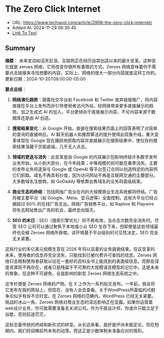 # The Zero Click Internet
- URL: https://www.techspot.com/article/2908-the-zero-click-internet/
- Added At: 2024-11-29 06:30:45
- [Link To Text](2024-11-29-the-zero-click-internet_raw.md)

## Summary
**摘要**：
未来变动如滔天巨浪，互联网正在经历自其创造以来的最大变革。这种变化就是 zeroes 网络，它将改变你做所有事情的方式。Zeroes 网络意味着你不需要点击链接来寻找想要的内容。实际上，网络的很大一部分内容就是这样工作的。
更新日期：2024-10-20T08:00:00-05:00

**要点总结**：

1. **网络演化趋势**：随着社交平台如 Facebook 和 Twitter 放弃链接推广，将内容直接在平台上发布而非引导使用者访问外站，给网络带来更多直接展示的趋势。加之生成式 AI 的加入，平台更倾向于直接展示内容，不论内容来源于数据库还是由 AI 创造。

2. **搜索结果变化**：从 Google 开始，直接在搜索结果页面上的回答表明了对简单的查询的直接响应。AI 聊天机器人和推荐算法的提升使得此现象升级。重大变革体现在 Google 现在踊跃地抓取内容并直接展示在搜索结果中，使仅存的搜索结果深藏于页面底端，几乎无人点击。

3. **领域的更迭与消失**：此变革是由 Google 的内容展示包影响终结许多数字发布业务开始，从小到大部分，在今年结束；中等规模的则可能在春季消失。主要的发布业务将逐渐与 Google 或 OpenAI 等平台签订合同以创造特定的内容供它们抓取。域名不再具有价值，因为访问网站不再是互联网交通的主要部分。大多数域名注册商，如 GoDaddy 等依靠出售域名的业务将面临结束。

4. **商业生态的终结**：包括网络广告业在内的大规模商业生态系统都将终结。广告将被主要平台（如 Google、Meta、亚马逊等）全面控制，这些大平台已经占据超过 60% 的在线广告支出。网络广告销售平台，如 Raptive 和 Playwire 将失去网站售出广告的机会，最终走向毁灭。

5. **SEO 的末日**：SEO（搜索引擎优化）将不再有效，当点击次数完全消失时。尽管 SEO 公司可以通过聚焦于本地或小众 SEO 生存下来，但即使是这些领域最终也会被 Zeroes 网络所吞噬。该环境基于平台级别的可见性决定，SEO 完全无关紧要。

这些行业的多亿美元规模生意在 2026 年将以显着的业务面貌结束。在这变革的未来，使用者的信息将完全流失，只能找到已被付费许可查找的信息。Zeroes 网络只会限制使用者获取以往在一套好的百科全书上能找到的表面级信息。而那些深度资源将不再存在，或者只是残留于不可靠的大规模语言模型的记忆中。这是未来的景象，在这种不可避免、全面影响的新型 Zeroes 网络生态系统之中。

这专栏便是 Zeroes 网络的产物。在 X 上作为一系列贴文发布。一年前，我会将它发布在我的网站上，但现在，没有人会去查看。关于WordPress所面临的问题争论似乎有些不合时宜。在 Zeroes 网络的范畴内，WordPress 已经无关紧要。挑战的冰山一角，Zeroes 网络对商业生态的深远影响正在显露。如果你运营着web设计业务，你可能需要准备去关闭公司。作为平面设计师，你或许只能立足于谷歌，否则前途茫茫。

这标志着传统的终结和新形式的转变。从长远来看，是好是坏尚未能定论，但在短期内，我们将目睹前所未有的动荡，而这正是少数体制未准备应对的情形。

